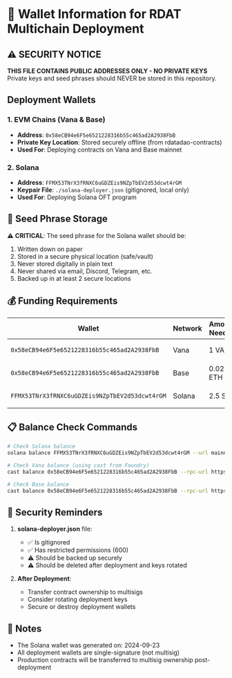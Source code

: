 # 🔑 Wallet Information for RDAT Multichain Deployment

## ⚠️ SECURITY NOTICE
**THIS FILE CONTAINS PUBLIC ADDRESSES ONLY - NO PRIVATE KEYS**
Private keys and seed phrases should NEVER be stored in this repository.

## Deployment Wallets

### 1. EVM Chains (Vana & Base)
- **Address**: `0x58eCB94e6F5e6521228316b55c465ad2A2938FbB`
- **Private Key Location**: Stored securely offline (from rdatadao-contracts)
- **Used For**: Deploying contracts on Vana and Base mainnet

### 2. Solana
- **Address**: `FFMX53TNrX3fRNXC6uGDZEis9NZpTbEV2d53dcwt4rGM`
- **Keypair File**: `./solana-deployer.json` (gitignored, local only)
- **Used For**: Deploying Solana OFT program

## 🔐 Seed Phrase Storage

⚠️ **CRITICAL**: The seed phrase for the Solana wallet should be:
1. Written down on paper
2. Stored in a secure physical location (safe/vault)
3. Never stored digitally in plain text
4. Never shared via email, Discord, Telegram, etc.
5. Backed up in at least 2 secure locations

## 💰 Funding Requirements

| Wallet | Network | Amount Needed | Status |
|--------|---------|---------------|--------|
| `0x58eCB94e6F5e6521228316b55c465ad2A2938FbB` | Vana | 1 VANA | ⏳ Pending |
| `0x58eCB94e6F5e6521228316b55c465ad2A2938FbB` | Base | 0.02 ETH | ⏳ Pending |
| `FFMX53TNrX3fRNXC6uGDZEis9NZpTbEV2d53dcwt4rGM` | Solana | 2.5 SOL | ⏳ Pending |

## 📋 Balance Check Commands

```bash
# Check Solana balance
solana balance FFMX53TNrX3fRNXC6uGDZEis9NZpTbEV2d53dcwt4rGM --url mainnet-beta

# Check Vana balance (using cast from Foundry)
cast balance 0x58eCB94e6F5e6521228316b55c465ad2A2938FbB --rpc-url https://rpc.vana.org

# Check Base balance
cast balance 0x58eCB94e6F5e6521228316b55c465ad2A2938FbB --rpc-url https://mainnet.base.org
```

## 🚨 Security Reminders

1. **solana-deployer.json** file:
   - ✅ Is gitignored
   - ✅ Has restricted permissions (600)
   - ⚠️ Should be backed up securely
   - ⚠️ Should be deleted after deployment and keys rotated

2. **After Deployment**:
   - Transfer contract ownership to multisigs
   - Consider rotating deployment keys
   - Secure or destroy deployment wallets

## 📝 Notes

- The Solana wallet was generated on: 2024-09-23
- All deployment wallets are single-signature (not multisig)
- Production contracts will be transferred to multisig ownership post-deployment